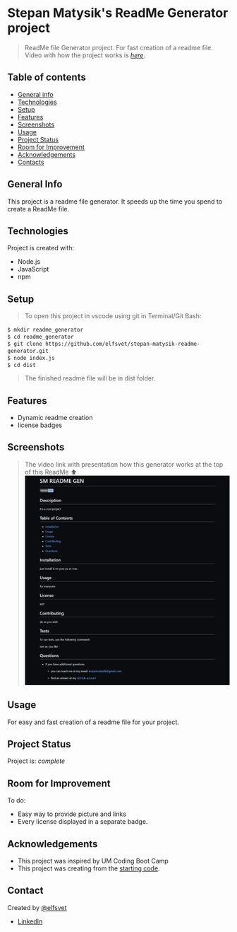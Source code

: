  # Stepan Matysik's ReadMe Generator project
> ReadMe file Generator project. For fast creation of a readme file.
> Video with how the project works is [_here_](https://youtu.be/DZRuMFFg2M0). 

## Table of contents
* [General info](#general-info)
* [Technologies](#technologies)
* [Setup](#setup)
* [Features](#features)
* [Screenshots](#screenshots)
* [Usage](#usage)
* [Project Status](#project-status)
* [Room for Improvement](#room-for-improvement)
* [Acknowledgements](#acknowledgements)
* [Contacts](#contact)



## General Info
This project is a readme file generator.
It speeds up the time you spend to create a ReadMe file.

## Technologies
Project is created with:
- Node.js
- JavaScript
- npm

## Setup
> To open this project in vscode using git in Terminal/Git Bash:

```
$ mkdir readme_generator
$ cd readme_generator
$ git clone https://github.com/elfsvet/stepan-matysik-readme-generator.git
$ node index.js
$ cd dist
```
> The finished readme file will be in dist folder.

## Features
- Dynamic readme creation
- license badges
## Screenshots
> The video link with presentation how this generator works at the top of this ReadMe ⬆️
![Example screenshot](./img/sample.png)



## Usage
For easy and fast creation of a readme file for your project.

## Project Status
Project is: _complete_

## Room for Improvement
To do:
- Easy way to provide picture and links 
- Every license displayed in a separate badge.

## Acknowledgements
- This project was inspired by UM Coding Boot Camp
- This project was creating from the [starting code](https://github.com/coding-boot-camp/potential-enigma.git).
## Contact
Created by [@elfsvet](https://github.com/elfsvet)
- [LinkedIn](https://www.linkedin.com/in/stepanmatysik/)
